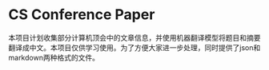 # CS Conference Paper
本项目计划收集部分计算机顶会中的文章信息，并使用机器翻译模型将题目和摘要翻译成中文。本项目仅供学习使用。为了方便大家进一步处理，同时提供了json和markdown两种格式的文件。